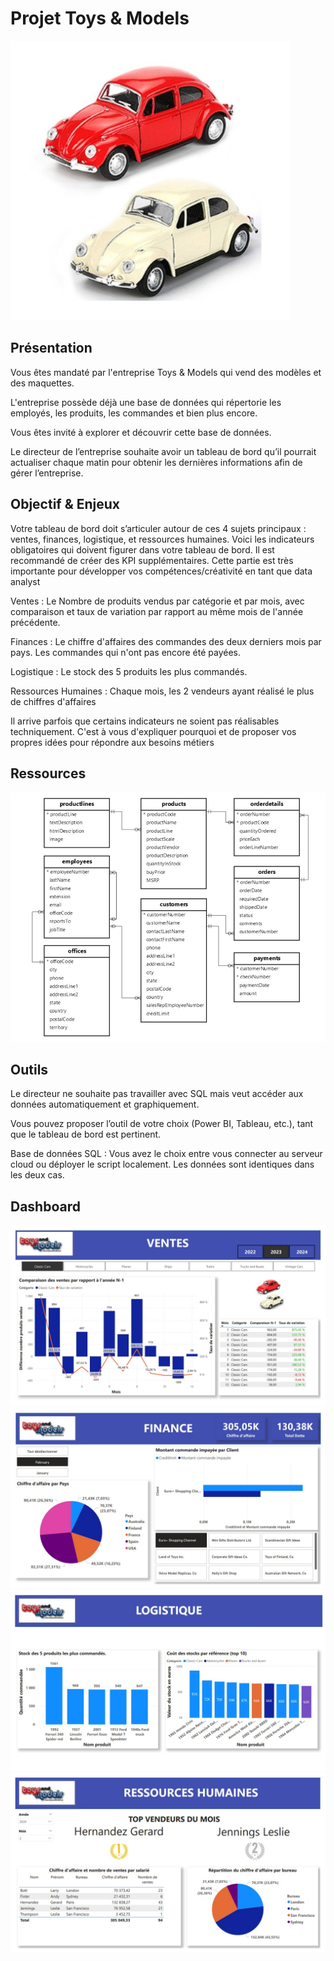 # Projet Toys & Models

![Image](image.jpg)

## Présentation

Vous êtes mandaté par l'entreprise Toys & Models qui vend des modèles et des maquettes.

L'entreprise possède déjà une base de données qui répertorie les employés, les produits, les commandes et bien plus encore.

Vous êtes invité à explorer et découvrir cette base de données.

Le directeur de l’entreprise souhaite avoir un tableau de bord qu’il pourrait actualiser chaque matin pour obtenir les dernières informations afin de gérer l’entreprise.

## Objectif & Enjeux 

Votre tableau de bord doit s’articuler autour de ces 4 sujets principaux : ventes, finances, logistique, et ressources humaines. Voici les indicateurs obligatoires qui doivent figurer dans votre tableau de bord. Il est recommandé de créer des KPI supplémentaires. Cette partie est très importante pour développer vos compétences/créativité en tant que data analyst

Ventes : Le Nombre de produits vendus par catégorie et par mois, avec comparaison et taux de variation par rapport au même mois de l'année précédente.

Finances : Le chiffre d'affaires des commandes des deux derniers mois par pays.
           Les commandes qui n'ont pas encore été payées.

Logistique : Le stock des 5 produits les plus commandés.

Ressources Humaines : Chaque mois, les 2 vendeurs ayant réalisé le plus de chiffres d'affaires

Il arrive parfois que certains indicateurs ne soient pas réalisables techniquement. C'est à vous d'expliquer pourquoi et de proposer vos propres idées pour répondre aux besoins métiers

## Ressources

![Schéma de la base de données](Schéma%20de%20la%20base%20de%20données.jpg)

## Outils 

Le directeur ne souhaite pas travailler avec SQL mais veut accéder aux données automatiquement et graphiquement.

Vous pouvez proposer l’outil de votre choix (Power BI, Tableau, etc.), tant que le tableau de bord est pertinent.

Base de données SQL : Vous avez le choix entre vous connecter au serveur cloud ou déployer le script localement. Les données sont identiques dans les deux cas.

## Dashboard

![Ventes](Ventes.jpg)
![Finance](Finance.jpg)
![Logistique](Logistique.jpg)
![Ressources Humaines](Ressources%20Humaines.jpg)




